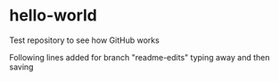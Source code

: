 # hello-world
Test repository to see how GitHub works

Following lines added for branch "readme-edits"
typing away and then saving
